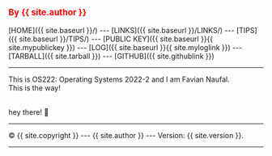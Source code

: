 ---
---
<span style="color:red; font-weight:bold; font-size:larger;">By {{ site.author }}</span>
<br><br>
[HOME]({{ site.baseurl }}/) ---
[LINKS]({{ site.baseurl }}/LINKS/) ---
[TIPS]({{ site.baseurl }}/TIPS/) ---
[PUBLIC KEY]({{ site.baseurl }}{{ site.mypublickey }}) ---
[LOG]({{ site.baseurl }}{{ site.myloglink }}) ---
[TARBALL]({{ site.tarball }}) ---
[GITHUB]({{ site.githublink }})
<br>
<hr>

This is OS222: Operating Systems 2022-2 and I am Favian Naufal.<br>
This is the way!<br>

<br>
hey there! 👋
<hr>
&copy; {{ site.copyright }} --- {{ site.author }} --- Version: {{ site.version }}.
<hr>
<br>
